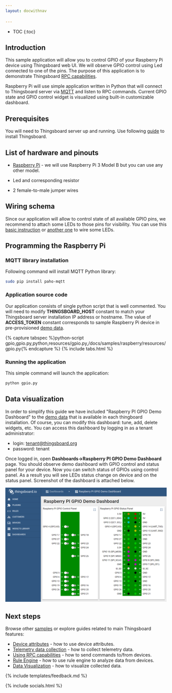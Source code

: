 ```yaml
---
layout: docwithnav

---
```


* TOC
{:toc}

## Introduction

This sample application will allow you to control GPIO of your Raspberry Pi device using Thingsboard web UI. We will observe GPIO control using Led connected to one of the pins. 
The purpose of this application is to demonstrate Thingsboard [RPC capabilities](/docs/user-guide/rpc/).

Raspberry Pi will use simple application written in Python that will connect to Thingsboard server via [MQTT](https://en.wikipedia.org/wiki/MQTT) and listen to RPC commands.
Current GPIO state and GPIO control widget is visualized using built-in customizable dashboard. 

## Prerequisites
 
You will need to Thingsboard server up and running. Use following [guide](/docs/user-guide/install/installation-options/) to install Thingsboard.

## List of hardware and pinouts

 - [Raspberry Pi](https://en.wikipedia.org/wiki/Raspberry_Pi) - we will use Raspberry Pi 3 Model B but you can use any other model.
 
 - Led and corresponding resistor 

 - 2 female-to-male jumper wires

## Wiring schema

 Since our application will allow to control state of all available GPIO pins, we recommend to attach some LEDs to those pins for visibility.
 You can use this [basic instruction](https://www.raspberrypi.org/documentation/usage/gpio/) or [another one](https://projects.drogon.net/raspberry-pi/gpio-examples/tux-crossing/gpio-examples-1-a-single-led/) to wire some LEDs.

## Programming the Raspberry Pi

### MQTT library installation

Following command will install MQTT Python library:

```bash
sudo pip install paho-mqtt
```

### Application source code

Our application consists of single python script that is well commented. 
You will need to modify **THINGSBOARD_HOST** constant to match your Thingsboard server installation IP address or hostname.
The value of **ACCESS_TOKEN** constant corresponds to sample Raspberry Pi device in pre-provisioned [demo data](/docs/samples/demo-account/#tenant-devices).

{% capture tabspec %}python-script
gpio,gpio.py,python,resources/gpio.py,/docs/samples/raspberry/resources/gpio.py{% endcapture %}
{% include tabs.html %}

### Running the application

This simple command will launch the application:

```bash
python gpio.py
```
## Data visualization

In order to simplify this guide we have included "Raspberry PI GPIO Demo Dashboard" to the [demo data](/docs/samples/demo-account/#dashboards) that is available in each thingboard installation. 
Of course, you can modify this dashboard: tune, add, delete widgets, etc.
You can access this dashboard by logging in as a tenant administrator:

 - login: tenant@thingsboard.org
 - password: tenant
 
Once logged in, open **Dashboards->Raspberry PI GPIO Demo Dashboard** page. You should observe demo dashboard with GPIO control and status panel for your device. 
Now you can switch status of GPIOs using control panel. As a result you will see LEDs status change on device and on the status panel.
Screenshot of the dashboard is attached below.

 ![image](/images/samples/raspberry/gpio/dashboard.png)
 
## Next steps

Browse other [samples](/docs/samples) or explore guides related to main Thingsboard features:

 - [Device attributes](/docs/user-guide/attributes/) - how to use device attributes.
 - [Telemetry data collection](/docs/user-guide/telemetry/) - how to collect telemetry data.
 - [Using RPC capabilities](/docs/user-guide/rpc/) - how to send commands to/from devices.
 - [Rule Engine](/docs/user-guide/rule-engine/) - how to use rule engine to analyze data from devices.
 - [Data Visualization](/docs/user-guide/visualization/) - how to visualize collected data.
 
{% include templates/feedback.md %}
  
{% include socials.html %}
